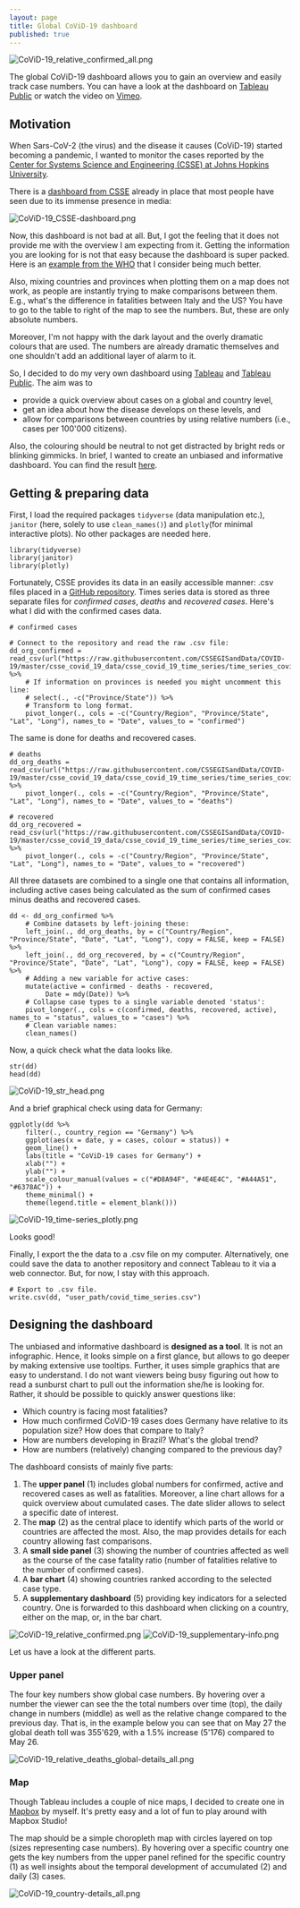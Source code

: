 ```yaml
---
layout: page
title: Global CoViD-19 dashboard
published: true
---
```


![CoViD-19_relative_confirmed_all.png]({{site.baseurl}}/img/CoViD-19_relative_confirmed_all.png)

The global CoViD-19 dashboard allows you to gain an overview and easily track case numbers. You can have a look at the dashboard on [Tableau Public](https://public.tableau.com/profile/thomas.massie#!/vizhome/Covid-19---VIZ/Dashboard) or watch the video on [Vimeo](https://vimeo.com/426998521).



## Motivation

When Sars-CoV-2 (the virus) and the disease it causes (CoViD-19) started becoming a pandemic, I wanted to monitor the cases reported by the [Center for Systems Science and Engineering (CSSE) at Johns Hopkins University](https://systems.jhu.edu/). 

There is a [dashboard from CSSE](https://coronavirus.jhu.edu/map.html) already in place that most people have seen due to its immense presence in media:

![CoViD-19_CSSE-dashboard.png]({{site.baseurl}}/img/CoViD-19_CSSE-dashboard.png)

Now, this dashboard is not bad at all. But, I got the feeling that it does not provide me with the overview I am expecting from it. Getting the information you are looking for is not that easy because the dashboard is super packed. Here is an [example from the WHO](https://covid19.who.int) that I consider being much better. 

Also, mixing countries and provinces when plotting them on a map does not work, as people are instantly trying to make comparisons between them. E.g., what's the difference in fatalities between Italy and the US? You have to go to the table to right of the map to see the numbers. But, these are only absolute numbers.

Moreover, I'm not happy with the dark layout and the overly dramatic colours that are used. The numbers are already dramatic themselves and one shouldn't add an additional layer of alarm to it. 

So, I decided to do my very own dashboard using [Tableau](https://www.tableau.com/) and [Tableau Public](https://public.tableau.com). The aim was to 
 - provide a quick overview about cases on a global and country level,
 - get an idea about how the disease develops on these levels, and
 - allow for comparisons between countries by using relative numbers (i.e., cases per 100'000 citizens).
 
Also, the colouring should be neutral to not get distracted by bright reds or blinking gimmicks. In brief, I wanted to create an unbiased and informative dashboard. You can find the result [here](https://public.tableau.com/profile/thomas.massie#!/vizhome/Covid-19---VIZ/Dashboard).
 
 
 
## Getting & preparing data

First, I load the required packages `tidyverse` (data manipulation etc.), `janitor` (here, solely to use `clean_names()`) and `plotly`(for minimal interactive plots). No other packages are needed here.
```
library(tidyverse)
library(janitor)
library(plotly)
```

Fortunately, CSSE provides its data in an easily accessible manner: .csv files placed in a [GitHub repository](https://github.com/CSSEGISandData/COVID-19). Times series data is stored as three separate files for *confirmed cases*, *deaths* and *recovered cases*. Here's what I did with the confirmed cases data.
```
# confirmed cases

# Connect to the repository and read the raw .csv file:
dd_org_confirmed = read_csv(url("https://raw.githubusercontent.com/CSSEGISandData/COVID-19/master/csse_covid_19_data/csse_covid_19_time_series/time_series_covid19_confirmed_global.csv")) %>% 
	# If information on provinces is needed you might uncomment this line:
  	# select(., -c("Province/State")) %>% 
	# Transform to long format.
  	pivot_longer(., cols = -c("Country/Region", "Province/State", "Lat", "Long"), names_to = "Date", values_to = "confirmed")

```

The same is done for deaths and recovered cases.
```
# deaths
dd_org_deaths = read_csv(url("https://raw.githubusercontent.com/CSSEGISandData/COVID-19/master/csse_covid_19_data/csse_covid_19_time_series/time_series_covid19_deaths_global.csv")) %>% 
  	pivot_longer(., cols = -c("Country/Region", "Province/State", "Lat", "Long"), names_to = "Date", values_to = "deaths") 

# recovered
dd_org_recovered = read_csv(url("https://raw.githubusercontent.com/CSSEGISandData/COVID-19/master/csse_covid_19_data/csse_covid_19_time_series/time_series_covid19_recovered_global.csv")) %>% 
  	pivot_longer(., cols = -c("Country/Region", "Province/State", "Lat", "Long"), names_to = "Date", values_to = "recovered") 
 ```

All three datasets are combined to a single one that contains all information, including active cases being calculated as the sum of confirmed cases minus deaths and recovered cases.
```
dd <- dd_org_confirmed %>% 
	# Combine datasets by left-joining these:
  	left_join(., dd_org_deaths, by = c("Country/Region", "Province/State", "Date", "Lat", "Long"), copy = FALSE, keep = FALSE) %>% 
  	left_join(., dd_org_recovered, by = c("Country/Region", "Province/State", "Date", "Lat", "Long"), copy = FALSE, keep = FALSE) %>% 
  	# Adding a new variable for active cases:
  	mutate(active = confirmed - deaths - recovered,
         Date = mdy(Date)) %>% 
    # Collapse case types to a single variable denoted 'status':
  	pivot_longer(., cols = c(confirmed, deaths, recovered, active), names_to = "status", values_to = "cases") %>% 
  	# Clean variable names:
  	clean_names() 
```

Now, a quick check what the data looks like.
```
str(dd)
head(dd)
```
![CoViD-19_str_head.png]({{site.baseurl}}/img/CoViD-19_str_head.png)

And a brief graphical check using data for Germany:
```
ggplotly(dd %>% 
	filter(., country_region == "Germany") %>% 
	ggplot(aes(x = date, y = cases, colour = status)) +
	geom_line() +
	labs(title = "CoViD-19 cases for Germany") +
	xlab("") +
	ylab("") +
	scale_colour_manual(values = c("#D8A94F", "#4E4E4C", "#A44A51", "#6378AC")) +
	theme_minimal() +
	theme(legend.title = element_blank()))
```
![CoViD-19_time-series_plotly.png]({{site.baseurl}}/img/CoViD-19_time-series_plotly.png)

Looks good!

Finally, I export the the data to a .csv file on my computer. Alternatively, one could save the data to another repository and connect Tableau to it via a web connector. But, for now, I stay with this approach.
```
# Export to .csv file.
write.csv(dd, "user_path/covid_time_series.csv")
```
 
 
 
## Designing the dashboard

The unbiased and informative dashboard is **designed as a tool**. It is not an infographic. Hence, it looks simple on a first glance, but allows to go deeper by making extensive use tooltips. Further, it uses simple graphics that are easy to understand. I do not want viewers being busy figuring out how to read a sunburst chart to pull out the information she/he is looking for. Rather, it should be possible to quickly answer questions like:

- Which country is facing most fatalities? 
- How much confirmed CoViD-19 cases does Germany have relative to its population size? How does that compare to Italy?
- How are numbers developing in Brazil? What's the global trend?
- How are numbers (relatively) changing compared to the previous day?

The dashboard consists of mainly five parts: 

1. The **upper panel** (1) includes global numbers for confirmed, active and recovered cases as well as fatalities. Moreover, a line chart allows for a quick overview about cumulated cases. The date slider allows to select a specific date of interest.
2. The **map** (2) as the central place to identify which parts of the world or countries are affected the most. Also, the map provides details for each country allowing fast comparisons. 
3. A **small side panel** (3) showing the number of countries affected as well as the course of the case fatality ratio (number of fatalities relative to the number of confirmed cases).
4. A **bar chart** (4) showing countries ranked according to the selected case type.
5. A **supplementary dashboard** (5) providing key indicators for a selected country. One is forwarded to this dashboard when clicking on a country, either on the map, or, in the bar chart.

![CoViD-19_relative_confirmed.png]({{site.baseurl}}/img/CoViD-19_relative_confirmed.png)
![CoViD-19_supplementary-info.png]({{site.baseurl}}/img/CoViD-19_supplementary-info.png)

Let us have a look at the different parts.


### Upper panel

The four key numbers show global case numbers. By hovering over a number the viewer can see the the total numbers over time (top), the daily change in numbers (middle) as well as the relative change compared to the previous day. That is, in the example below you can see that on May 27 the global death toll was 355'629, with a 1.5% increase (5'176) compared to May 26.

![CoViD-19_relative_deaths_global-details_all.png]({{site.baseurl}}/img/CoViD-19_relative_deaths_global-details_all.png)
 

### Map

Though Tableau includes a couple of nice maps, I decided to create one in [Mapbox](https://www.mapbox.com) by myself. It's pretty easy and a lot of fun to play around with Mapbox Studio!

The map should be a simple choropleth map with circles layered on top (sizes representing case numbers). By hovering over a specific country one gets the key numbers from the upper panel refined for the specific country (1) as well insights about the temporal development of accumulated (2) and daily (3) cases.

![CoViD-19_country-details_all.png]({{site.baseurl}}/img/CoViD-19_country-details_all.png)